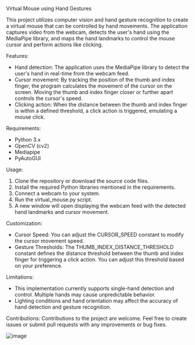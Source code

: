 Virtual Mouse using Hand Gestures

This project utilizes computer vision and hand gesture recognition to create a virtual mouse that can be controlled by hand movements. The application captures video from the webcam, detects the user's hand using the MediaPipe library, and maps the hand landmarks to control the mouse cursor and perform actions like clicking.

Features:
- Hand detection: The application uses the MediaPipe library to detect the user's hand in real-time from the webcam feed.
- Cursor movement: By tracking the position of the thumb and index finger, the program calculates the movement of the cursor on the screen. Moving the thumb and index finger closer or further apart controls the cursor's speed.
- Clicking action: When the distance between the thumb and index finger is within a defined threshold, a click action is triggered, emulating a mouse click.

Requirements:
- Python 3.x
- OpenCV (cv2)
- Mediapipe
- PyAutoGUI

Usage:
1. Clone the repository or download the source code files.
2. Install the required Python libraries mentioned in the requirements.
3. Connect a webcam to your system.
4. Run the virtual_mouse.py script.
5. A new window will open displaying the webcam feed with the detected hand landmarks and cursor movement.

Customization:
- Cursor Speed: You can adjust the CURSOR_SPEED constant to modify the cursor movement speed.
- Gesture Thresholds: The THUMB_INDEX_DISTANCE_THRESHOLD constant defines the distance threshold between the thumb and index finger for triggering a click action. You can adjust this threshold based on your preference.

Limitations:
- This implementation currently supports single-hand detection and control. Multiple hands may cause unpredictable behavior.
- Lighting conditions and hand orientation may affect the accuracy of hand detection and gesture recognition.

Contributions:
Contributions to the project are welcome. Feel free to create issues or submit pull requests with any improvements or bug fixes.

![image](https://github.com/GuhanAein/VirtualMouse/assets/102289063/e6e53e23-d834-42c7-8284-9097871af24a)


